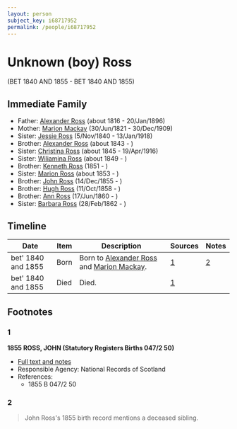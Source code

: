 ```yaml
---
layout: person
subject_key: i68717952
permalink: /people/i68717952
---
```


# Unknown (boy) Ross
(BET 1840 AND 1855 - BET 1840 AND 1855)

## Immediate Family

* Father: [Alexander Ross](./@81387900@-alexander-ross-b1816-d1896-1-20.md) (about 1816 - 20/Jan/1896)
* Mother: [Marion Mackay](./@78930004@-marion-mackay-b1821-6-30-d1909-12-30.md) (30/Jun/1821 - 30/Dec/1909)
* Sister: [Jessie Ross](./@60546968@-jessie-ross-b1840-11-5-d1918-1-13.md) (5/Nov/1840 - 13/Jan/1918)
* Brother: [Alexander Ross](./@17311533@-alexander-ross-b1843-d.md) (about 1843 - )
* Sister: [Christina Ross](./@81183416@-christina-ross-b1845-d1916-4-19.md) (about 1845 - 19/Apr/1916)
* Sister: [Wiliamina Ross](./@5241144@-wiliamina-ross-b1849-d.md) (about 1849 - )
* Brother: [Kenneth Ross](./@41391600@-kenneth-ross-b1851-d.md) (1851 - )
* Sister: [Marion Ross](./@39612984@-marion-ross-b1853-d.md) (about 1853 - )
* Brother: [John Ross](./@36837210@-john-ross-b1855-12-14-d.md) (14/Dec/1855 - )
* Brother: [Hugh Ross](./@75672326@-hugh-ross-b1858-10-11-d.md) (11/Oct/1858 - )
* Brother: [Ann Ross](./@32419757@-ann-ross-b1860-6-17-d.md) (17/Jun/1860 - )
* Sister: [Barbara Ross](./@82167024@-barbara-ross-b1862-2-28-d.md) (28/Feb/1862 - )

## Timeline

Date | Item | Description | Sources | Notes
---|---|---|---|---
bet' 1840 and 1855 | Born | Born to [Alexander Ross](./@81387900@-alexander-ross-b1816-d1896-1-20.md) and [Marion Mackay](./@78930004@-marion-mackay-b1821-6-30-d1909-12-30.md). | [1](#1) | [2](#2)
bet' 1840 and 1855 | Died | Died. | [1](#1) | 

## Footnotes

### 1

**1855 ROSS, JOHN (Statutory Registers Births 047/2 50)**

* [Full text and notes](../sources/@16936882@-1855-ross,-john-statutory-registers-births-047-2-50-.md)
* Responsible Agency: National Records of Scotland
* References: 
  * 1855 B 047/2 50

### 2

> John Ross's 1855 birth record mentions a deceased sibling.
>



